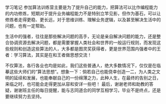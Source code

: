 学习笔记
参加算法训练营主要是为了提升自己的能力，把算法可以比作编程能力的内功修炼，短期对于提升业务编程能力不是特别立竿见影，但作为基石，可以让修炼者走得更稳、更长远，对于思维训练、理解业务逻辑，以及甚至解决生活中的问题，也有一定帮助。

生活中的强者，往往是那些解决问题的高手，无论是亲自解决问题的能力，还是整合协调资源去解决问题，都是需要掌握人类社会和世界的一般运行规则，而发现这些规则和创造这些算法的人，大多都是图灵奖获得者，更是世界范围内强者中的王者：学习算法，其实是在和王者做思想交流！

不仅算法，各行各业也均是如此，我们这些普通人，绝大多数情况下，仅仅是在临摹这些大师们的“算法思想”。想象一下：倘若自己也能侥幸创造一二，为人类之文明的延续和发展，也能奉献自己的一份绵薄之力，此种人生，在最终的告别之日，来临之时，也可能会走得更加从容和安详一些吧！
最后，谢谢老师和助教的答疑，谢谢班主任的每日提醒，能与志同道合的同学互相学习，毕业不是终点，还是要继续努力去坚持。

